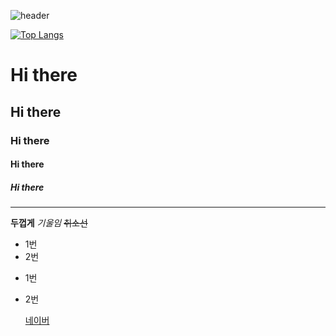 ![header](https://capsule-render.vercel.app/api?type=wave&color=auto&height=300&section=header&text=깃허브%20특강&fontSize=90)

[![Top Langs](https://github-readme-stats.vercel.app/api/top-langs/?username=limseongkyu)](https://github.com/limseongkyu/github-readme-stats)

# Hi there
## Hi there
### Hi there
#### Hi there
##### Hi there

---

**두껍게**
*기울임*
~~취소선~~

* 1번
* 2번

- 1번
- 2번

  [네이버](https:naver.com)
